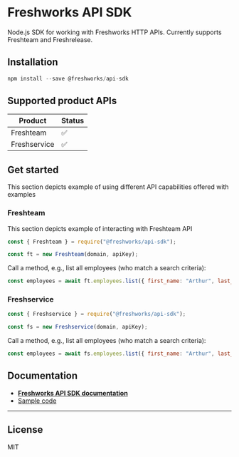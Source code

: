 # Freshworks API SDK

Node.js SDK for working with Freshworks HTTP APIs. Currently supports Freshteam and Freshrelease.

## Installation

``` js
npm install --save @freshworks/api-sdk
```

## Supported product APIs

| Product      | Status |
| ------------ | ------ |
| Freshteam    | ✅     |
| Freshservice | ✅     |

## Get started

This section depicts example of using different API capabilities offered with examples

### Freshteam

This section depicts example of interacting with Freshteam API

```js
const { Freshteam } = require("@freshworks/api-sdk");

const ft = new Freshteam(domain, apiKey);
```

Call a method, e.g., list all employees (who match a search criteria):

```js
const employees = await ft.employees.list({ first_name: "Arthur", last_name: "Dent" });
```

### Freshservice

```js
const { Freshservice } = require("@freshworks/api-sdk");

const fs = new Freshservice(domain, apiKey);
```

Call a method, e.g., list all employees (who match a search criteria):

```js
const employees = await fs.employees.list({ first_name: "Arthur", last_name: "Dent" });
```

## Documentation

- [**Freshworks API SDK documentation**](https://developers.freshworks.com/api-sdk/)
- [Sample code](https://github.com/freshworks-developers/api-sdk-samples)

---

## License

MIT
